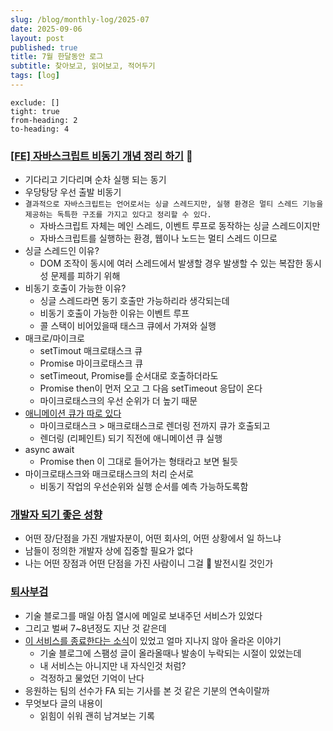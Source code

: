 ```yaml
---
slug: /blog/monthly-log/2025-07
date: 2025-09-06
layout: post
published: true
title: 7월 한달동안 로그
subtitle: 찾아보고, 읽어보고, 적어두기
tags: [log]
---
```


```toc
exclude: []
tight: true
from-heading: 2
to-heading: 4
```

### [[FE] 자바스크립트 비동기 개념 정리 하기](https://jacky0831.tistory.com/123) 🚨

- 기다리고 기다리며 순차 실행 되는 동기
- 우당탕당 우선 출발 비동기
- `결과적으로 자바스크립트는 언어로서는 싱글 스레드지만, 실행 환경은 멀티 스레드 기능을 제공하는 독특한 구조를 가지고 있다고 정리할 수 있다.`
  - 자바스크립트 자체는 메인 스레드, 이벤트 루프로 동작하는 싱글 스레드이지만
  - 자바스크립트를 실행하는 환경, 웹이나 노드는 멀티 스레드 이므로
- 싱글 스레드인 이유?
  - DOM 조작이 동시에 여러 스레드에서 발생할 경우 발생할 수 있는 복잡한 동시성 문제를 피하기 위해
- 비동기 호출이 가능한 이유?
  - 싱글 스레드라면 동기 호출만 가능하리라 생각되는데
  - 비동기 호출이 가능한 이유는 이벤트 루프
  - 콜 스택이 비어있을때 태스크 큐에서 가져와 실행
- 매크로/마이크로
  - setTimout 매크로태스크 큐
  - Promise 마이크로태스크 큐
  - setTimeout, Promise를 순서대로 호출하더라도
  - Promise then이 먼저 오고 그 다음 setTimeout 응답이 온다
  - 마이크로태스크의 우선 순위가 더 높기 때문
- [애니메이션 큐가 따로 있다](https://www.notion.so/2025-17685c0404d980a2a733d86931430260?pvs=21)
  - 마이크로태스크 > 매크로태스크로 렌더링 전까지 큐가 호출되고
  - 렌더링 (리페인트) 되기 직전에 애니메이션 큐 실행
- async await
  - Promise then 이 그대로 들어가는 형태라고 보면 될듯
- 마이크로태스크와 매크로태스크의 처리 순서로
  - 비동기 작업의 우선순위와 실행 순서를 예측 가능하도록함

### [**개발자 되기 좋은 성향**](https://jojoldu.tistory.com/835)

- 어떤 장/단점을 가진 개발자분이, 어떤 회사의, 어떤 상황에서 일 하느냐
- 남들이 정의한 개발자 상에 집중할 필요가 없다
- 나는 어떤 장점과 어떤 단점을 가진 사람이니 그걸 🙈 발전시킬 것인가

### [퇴사부검](https://taetaetae.github.io/posts/leaving-naver-resignation-review/)

- 기술 블로그를 매일 아침 열시에 메일로 보내주던 서비스가 있었다
- 그리고 벌써 7~8년정도 지난 것 같은데
- [이 서비스를 종료한다는 소식](https://taetaetae.github.io/posts/toy-project-retrospective-6-years-journey/)이 있었고 얼마 지나지 않아 올라온 이야기
  - 기술 블로그에 스팸성 글이 올라올때나 발송이 누락되는 시절이 있었는데
  - 내 서비스는 아니지만 내 자식인것 처럼?
  - 걱정하고 물었던 기억이 난다
- 응원하는 팀의 선수가 FA 되는 기사를 본 것 같은 기분의 연속이랄까
- 무엇보다 글의 내용이
  - 읽힘이 쉬워 괜히 남겨보는 기록
